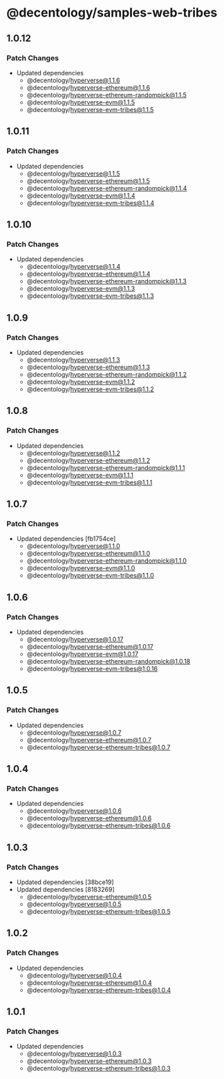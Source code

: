 # @decentology/samples-web-tribes

## 1.0.12

### Patch Changes

-   Updated dependencies
    -   @decentology/hyperverse@1.1.6
    -   @decentology/hyperverse-ethereum@1.1.6
    -   @decentology/hyperverse-ethereum-randompick@1.1.5
    -   @decentology/hyperverse-evm@1.1.5
    -   @decentology/hyperverse-evm-tribes@1.1.5

## 1.0.11

### Patch Changes

-   Updated dependencies
    -   @decentology/hyperverse@1.1.5
    -   @decentology/hyperverse-ethereum@1.1.5
    -   @decentology/hyperverse-ethereum-randompick@1.1.4
    -   @decentology/hyperverse-evm@1.1.4
    -   @decentology/hyperverse-evm-tribes@1.1.4

## 1.0.10

### Patch Changes

-   Updated dependencies
    -   @decentology/hyperverse@1.1.4
    -   @decentology/hyperverse-ethereum@1.1.4
    -   @decentology/hyperverse-ethereum-randompick@1.1.3
    -   @decentology/hyperverse-evm@1.1.3
    -   @decentology/hyperverse-evm-tribes@1.1.3

## 1.0.9

### Patch Changes

-   Updated dependencies
    -   @decentology/hyperverse@1.1.3
    -   @decentology/hyperverse-ethereum@1.1.3
    -   @decentology/hyperverse-ethereum-randompick@1.1.2
    -   @decentology/hyperverse-evm@1.1.2
    -   @decentology/hyperverse-evm-tribes@1.1.2

## 1.0.8

### Patch Changes

-   Updated dependencies
    -   @decentology/hyperverse@1.1.2
    -   @decentology/hyperverse-ethereum@1.1.2
    -   @decentology/hyperverse-ethereum-randompick@1.1.1
    -   @decentology/hyperverse-evm@1.1.1
    -   @decentology/hyperverse-evm-tribes@1.1.1

## 1.0.7

### Patch Changes

-   Updated dependencies [fb1754ce]
    -   @decentology/hyperverse@1.1.0
    -   @decentology/hyperverse-ethereum@1.1.0
    -   @decentology/hyperverse-ethereum-randompick@1.1.0
    -   @decentology/hyperverse-evm@1.1.0
    -   @decentology/hyperverse-evm-tribes@1.1.0

## 1.0.6

### Patch Changes

-   Updated dependencies
    -   @decentology/hyperverse@1.0.17
    -   @decentology/hyperverse-ethereum@1.0.17
    -   @decentology/hyperverse-evm@1.0.17
    -   @decentology/hyperverse-ethereum-randompick@1.0.18
    -   @decentology/hyperverse-evm-tribes@1.0.16

## 1.0.5

### Patch Changes

-   Updated dependencies
    -   @decentology/hyperverse@1.0.7
    -   @decentology/hyperverse-ethereum@1.0.7
    -   @decentology/hyperverse-ethereum-tribes@1.0.7

## 1.0.4

### Patch Changes

-   Updated dependencies
    -   @decentology/hyperverse@1.0.6
    -   @decentology/hyperverse-ethereum@1.0.6
    -   @decentology/hyperverse-ethereum-tribes@1.0.6

## 1.0.3

### Patch Changes

-   Updated dependencies [38bce19]
-   Updated dependencies [8183269]
    -   @decentology/hyperverse-ethereum@1.0.5
    -   @decentology/hyperverse@1.0.5
    -   @decentology/hyperverse-ethereum-tribes@1.0.5

## 1.0.2

### Patch Changes

-   Updated dependencies
    -   @decentology/hyperverse@1.0.4
    -   @decentology/hyperverse-ethereum@1.0.4
    -   @decentology/hyperverse-ethereum-tribes@1.0.4

## 1.0.1

### Patch Changes

-   Updated dependencies
    -   @decentology/hyperverse@1.0.3
    -   @decentology/hyperverse-ethereum@1.0.3
    -   @decentology/hyperverse-ethereum-tribes@1.0.3
